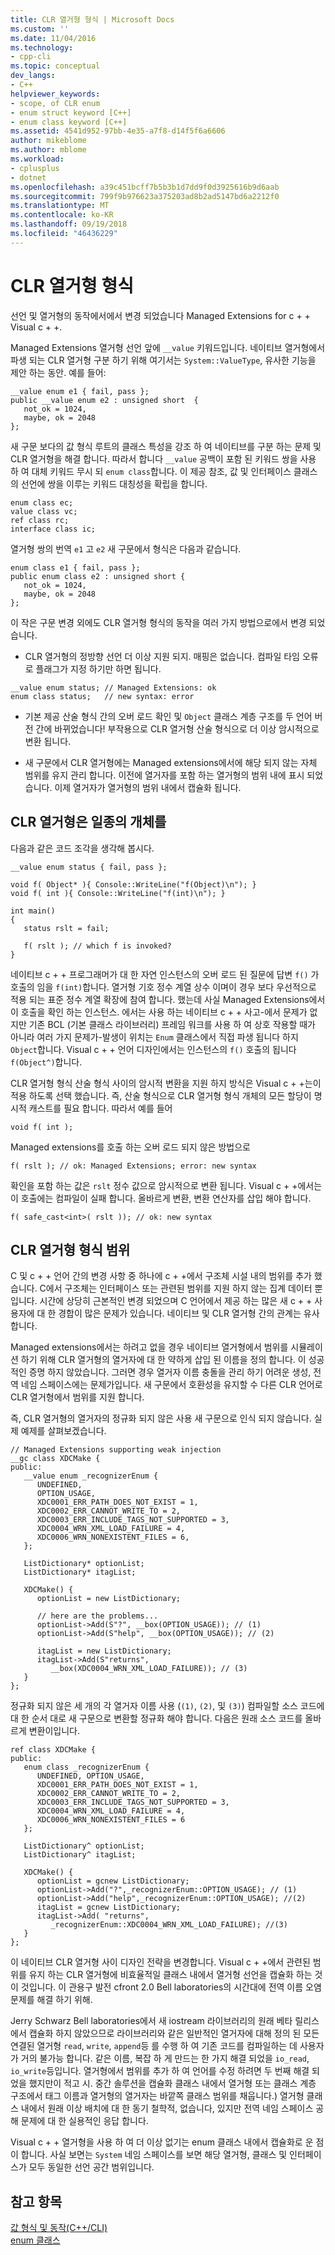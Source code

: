```yaml
---
title: CLR 열거형 형식 | Microsoft Docs
ms.custom: ''
ms.date: 11/04/2016
ms.technology:
- cpp-cli
ms.topic: conceptual
dev_langs:
- C++
helpviewer_keywords:
- scope, of CLR enum
- enum struct keyword [C++]
- enum class keyword [C++]
ms.assetid: 4541d952-97bb-4e35-a7f8-d14f5f6a6606
author: mikeblome
ms.author: mblome
ms.workload:
- cplusplus
- dotnet
ms.openlocfilehash: a39c451bcff7b5b3b1d7dd9f0d3925616b9d6aab
ms.sourcegitcommit: 799f9b976623a375203ad8b2ad5147bd6a2212f0
ms.translationtype: MT
ms.contentlocale: ko-KR
ms.lasthandoff: 09/19/2018
ms.locfileid: "46436229"
---
```

# <a name="clr-enum-type"></a>CLR 열거형 형식

선언 및 열거형의 동작에서에서 변경 되었습니다 Managed Extensions for c + + Visual c + +.

Managed Extensions 열거형 선언 앞에 `__value` 키워드입니다. 네이티브 열거형에서 파생 되는 CLR 열거형 구분 하기 위해 여기서는 `System::ValueType`, 유사한 기능을 제안 하는 동안. 예를 들어:

```
__value enum e1 { fail, pass };
public __value enum e2 : unsigned short  {
   not_ok = 1024,
   maybe, ok = 2048
};
```

새 구문 보다의 값 형식 루트의 클래스 특성을 강조 하 여 네이티브를 구분 하는 문제 및 CLR 열거형을 해결 합니다. 따라서 합니다 `__value` 공백이 포함 된 키워드 쌍을 사용 하 여 대체 키워드 무시 되 `enum class`합니다. 이 제공 참조, 값 및 인터페이스 클래스의 선언에 쌍을 이루는 키워드 대칭성을 확립을 합니다.

```
enum class ec;
value class vc;
ref class rc;
interface class ic;
```

열거형 쌍의 번역 `e1` 고 `e2` 새 구문에서 형식은 다음과 같습니다.

```
enum class e1 { fail, pass };
public enum class e2 : unsigned short {
   not_ok = 1024,
   maybe, ok = 2048
};
```

이 작은 구문 변경 외에도 CLR 열거형 형식의 동작을 여러 가지 방법으로에서 변경 되었습니다.

- CLR 열거형의 정방향 선언 더 이상 지원 되지. 매핑은 없습니다. 컴파일 타임 오류로 플래그가 지정 하기만 하면 됩니다.

```
__value enum status; // Managed Extensions: ok
enum class status;   // new syntax: error
```

- 기본 제공 산술 형식 간의 오버 로드 확인 및 `Object` 클래스 계층 구조를 두 언어 버전 간에 바뀌었습니다! 부작용으로 CLR 열거형 산술 형식으로 더 이상 암시적으로 변환 됩니다.

- 새 구문에서 CLR 열거형에는 Managed extensions에서에 해당 되지 않는 자체 범위를 유지 관리 합니다. 이전에 열거자를 포함 하는 열거형의 범위 내에 표시 되었습니다. 이제 열거자가 열거형의 범위 내에서 캡슐화 됩니다.

## <a name="clr-enums-are-a-kind-of-object"></a>CLR 열거형은 일종의 개체를

다음과 같은 코드 조각을 생각해 봅시다.

```
__value enum status { fail, pass };

void f( Object* ){ Console::WriteLine("f(Object)\n"); }
void f( int ){ Console::WriteLine("f(int)\n"); }

int main()
{
   status rslt = fail;

   f( rslt ); // which f is invoked?
}
```

네이티브 c + + 프로그래머가 대 한 자연 인스턴스의 오버 로드 된 질문에 답변 `f()` 가 호출의 임을 `f(int)`합니다. 열거형 기호 정수 계열 상수 이며이 경우 보다 우선적으로 적용 되는 표준 정수 계열 확장에 참여 합니다.  했는데 사실 Managed Extensions에서이 호출을 확인 하는 인스턴스. 에서는 사용 하는 네이티브 c + + 사고-에서 문제가 없지만 기존 BCL (기본 클래스 라이브러리) 프레임 워크를 사용 하 여 상호 작용할 때가 아니라 여러 가지 문제가-발생이 위치는 `Enum` 클래스에서 직접 파생 됩니다 하지 `Object`합니다. Visual c + + 언어 디자인에서는 인스턴스의 `f()` 호출의 됩니다 `f(Object^)`합니다.

CLR 열거형 형식 산술 형식 사이의 암시적 변환을 지원 하지 방식은 Visual c + +는이 적용 하도록 선택 했습니다. 즉, 산술 형식으로 CLR 열거형 형식 개체의 모든 할당이 명시적 캐스트를 필요 합니다. 따라서 예를 들어

```
void f( int );
```

Managed extensions를 호출 하는 오버 로드 되지 않은 방법으로

```
f( rslt ); // ok: Managed Extensions; error: new syntax
```

확인을 포함 하는 값은 `rslt` 정수 값으로 암시적으로 변환 됩니다. Visual c + +에서는이 호출에는 컴파일이 실패 합니다. 올바르게 변환, 변환 연산자를 삽입 해야 합니다.

```
f( safe_cast<int>( rslt )); // ok: new syntax
```

## <a name="the-scope-of-the-clr-enum-type"></a>CLR 열거형 형식 범위

C 및 c + + 언어 간의 변경 사항 중 하나에 c + +에서 구조체 시설 내의 범위를 추가 했습니다. C에서 구조체는 인터페이스 또는 관련된 범위를 지원 하지 않는 집계 데이터 뿐입니다. 시간에 상당히 근본적인 변경 되었으며 C 언어에서 제공 하는 많은 새 c + + 사용자에 대 한 경합이 많은 문제가 있습니다. 네이티브 및 CLR 열거형 간의 관계는 유사 합니다.

Managed extensions에서는 하려고 없을 경우 네이티브 열거형에서 범위를 시뮬레이션 하기 위해 CLR 열거형의 열거자에 대 한 약하게 삽입 된 이름을 정의 합니다. 이 성공적인 증명 하지 않았습니다. 그러면 경우 열거자 이름 충돌을 관리 하기 어려운 생성, 전역 네임 스페이스에는 문제가입니다. 새 구문에서 호환성을 유지할 수 다른 CLR 언어로 CLR 열거형에서 범위를 지원 합니다.

즉, CLR 열거형의 열거자의 정규화 되지 않은 사용 새 구문으로 인식 되지 않습니다. 실제 예제를 살펴보겠습니다.

```
// Managed Extensions supporting weak injection
__gc class XDCMake {
public:
   __value enum _recognizerEnum {
      UNDEFINED,
      OPTION_USAGE,
      XDC0001_ERR_PATH_DOES_NOT_EXIST = 1,
      XDC0002_ERR_CANNOT_WRITE_TO = 2,
      XDC0003_ERR_INCLUDE_TAGS_NOT_SUPPORTED = 3,
      XDC0004_WRN_XML_LOAD_FAILURE = 4,
      XDC0006_WRN_NONEXISTENT_FILES = 6,
   };

   ListDictionary* optionList;
   ListDictionary* itagList;

   XDCMake() {
      optionList = new ListDictionary;

      // here are the problems...
      optionList->Add(S"?", __box(OPTION_USAGE)); // (1)
      optionList->Add(S"help", __box(OPTION_USAGE)); // (2)

      itagList = new ListDictionary;
      itagList->Add(S"returns",
         __box(XDC0004_WRN_XML_LOAD_FAILURE)); // (3)
   }
};
```

정규화 되지 않은 세 개의 각 열거자 이름 사용 (`(1)`, `(2)`, 및 `(3)`) 컴파일할 소스 코드에 대 한 순서 대로 새 구문으로 변환할 정규화 해야 합니다. 다음은 원래 소스 코드를 올바르게 변환이입니다.

```
ref class XDCMake {
public:
   enum class _recognizerEnum {
      UNDEFINED, OPTION_USAGE,
      XDC0001_ERR_PATH_DOES_NOT_EXIST = 1,
      XDC0002_ERR_CANNOT_WRITE_TO = 2,
      XDC0003_ERR_INCLUDE_TAGS_NOT_SUPPORTED = 3,
      XDC0004_WRN_XML_LOAD_FAILURE = 4,
      XDC0006_WRN_NONEXISTENT_FILES = 6
   };

   ListDictionary^ optionList;
   ListDictionary^ itagList;

   XDCMake() {
      optionList = gcnew ListDictionary;
      optionList->Add("?",_recognizerEnum::OPTION_USAGE); // (1)
      optionList->Add("help",_recognizerEnum::OPTION_USAGE); //(2)
      itagList = gcnew ListDictionary;
      itagList->Add( "returns",
         _recognizerEnum::XDC0004_WRN_XML_LOAD_FAILURE); //(3)
   }
};
```

이 네이티브 CLR 열거형 사이 디자인 전략을 변경합니다. Visual c + +에서 관련된 범위를 유지 하는 CLR 열거형에 비효율적일 클래스 내에서 열거형 선언을 캡슐화 하는 것이 것입니다. 이 관용구 발전 cfront 2.0 Bell laboratories의 시간대에 전역 이름 오염 문제를 해결 하기 위해.

Jerry Schwarz Bell laboratories에서 새 iostream 라이브러리의 원래 베타 릴리스에서 캡슐화 하지 않았으므로 라이브러리와 같은 일반적인 열거자에 대해 정의 된 모든 연결된 열거형 `read`, `write`, `append`등 를 수행 하 여 기존 코드를 컴파일하는 데 사용자가 거의 불가능 합니다. 같은 이름, 복잡 하 게 만드는 한 가지 해결 되었을 `io_read`, `io_write`등입니다. 열거형에서 범위를 추가 하 여 언어를 수정 하려면 두 번째 해결 되었을 했지만이 적고 시. 중간 솔루션을 캡슐화 클래스 내에서 열거형 또는 클래스 계층 구조에서 태그 이름과 열거형의 열거자는 바깥쪽 클래스 범위를 채웁니다.) 열거형 클래스 내에서 원래 이상 배치에 대 한 동기 철학적, 없습니다, 있지만 전역 네임 스페이스 공해 문제에 대 한 실용적인 응답 합니다.

Visual c + + 열거형을 사용 하 여 더 이상 없기는 enum 클래스 내에서 캡슐화로 운 점이 합니다. 사실 보면는 `System` 네임 스페이스를 보면 해당 열거형, 클래스 및 인터페이스가 모두 동일한 선언 공간 범위입니다.

## <a name="see-also"></a>참고 항목

[값 형식 및 동작(C++/CLI)](../dotnet/value-types-and-their-behaviors-cpp-cli.md)<br/>
[enum 클래스](../windows/enum-class-cpp-component-extensions.md)